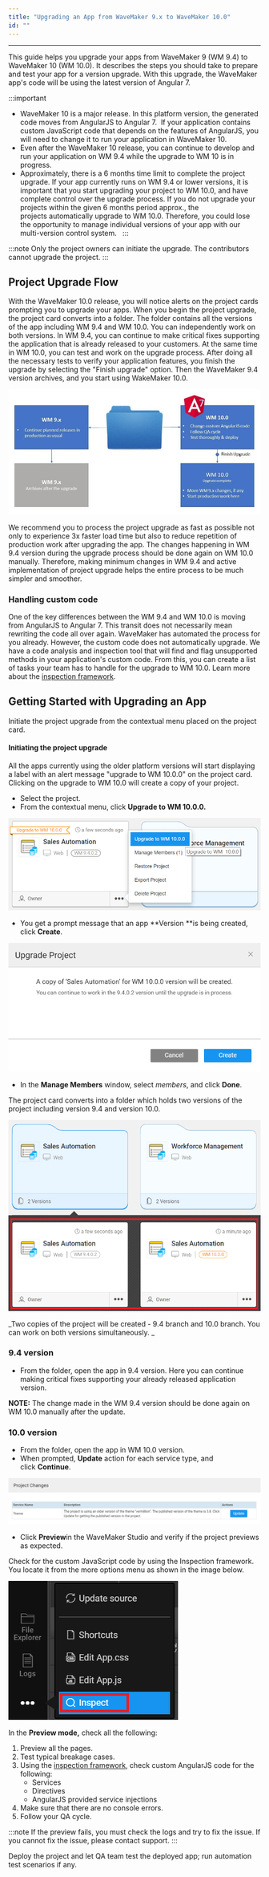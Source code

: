 ```yaml
---
title: "Upgrading an App from WaveMaker 9.x to WaveMaker 10.0"
id: ""
---
```

---

This guide helps you upgrade your apps from WaveMaker 9 (WM 9.4) to WaveMaker 10 (WM 10.0). It describes the steps you should take to prepare and test your app for a version upgrade. With this upgrade, the WaveMaker app's code will be using the latest version of Angular 7. 

:::important

- WaveMaker 10 is a major release. In this platform version, the generated code moves from AngularJS to Angular 7.  If your application contains custom JavaScript code that depends on the features of AngularJS, you will need to change it to run your application in WaveMaker 10.
- Even after the WaveMaker 10 release, you can continue to develop and run your application on WM 9.4 while the upgrade to WM 10 is in progress.
- Approximately, there is a 6 months time limit to complete the project upgrade. If your app currently runs on WM 9.4 or lower versions, it is important that you start upgrading your project to WM 10.0, and have complete control over the upgrade process. If you do not upgrade your projects within the given 6 months period approx., the projects automatically upgrade to WM 10.0. Therefore, you could lose the opportunity to manage individual versions of your app with our multi-version control system.  
:::

:::note
Only the project owners can initiate the upgrade. The contributors cannot upgrade the project.
:::

## Project Upgrade Flow

With the WaveMaker 10.0 release, you will notice alerts on the project cards prompting you to upgrade your apps. When you begin the project upgrade, the project card converts into a folder. The folder contains all the versions of the app including WM 9.4 and WM 10.0. You can independently work on both versions. In WM 9.4, you can continue to make critical fixes supporting the application that is already released to your customers. At the same time in WM 10.0, you can test and work on the upgrade process. After doing all the necessary tests to verify your application features, you finish the upgrade by selecting the "Finish upgrade" option. Then the WaveMaker 9.4 version archives, and you start using WakeMaker 10.0.

[![](/learn/assets/wm10-upgrade-process.jpg)](/learn/assets/wm10-upgrade-process.jpg)

We recommend you to process the project upgrade as fast as possible not only to experience 3x faster load time but also to reduce repetition of production work after upgrading the app. The changes happening in WM 9.4 version during the upgrade process should be done again on WM 10.0 manually. Therefore, making minimum changes in WM 9.4 and active implementation of project upgrade helps the entire process to be much simpler and smoother.

### Handling custom code

One of the key differences between the WM 9.4 and WM 10.0 is moving from AngularJS to Angular 7. This transit does not necessarily mean rewriting the code all over again. WaveMaker has automated the process for you already. However, the custom code does not automatically upgrade. We have a code analysis and inspection tool that will find and flag unsupported methods in your application's custom code. From this, you can create a list of tasks your team has to handle for the upgrade to WM 10.0. Learn more about the [inspection framework](/learn/app-development/dev-integration/inspection-framework/).

## Getting Started with Upgrading an App

Initiate the project upgrade from the contextual menu placed on the project card.

#### Initiating the project upgrade

All the apps currently using the older platform versions will start displaying a label with an alert message "upgrade to WM 10.0.0" on the project card. Clicking on the upgrade to WM 10.0 will create a copy of your project.

- Select the project. 
- From the contextual menu, click **Upgrade to WM 10.0.0.**

[![](/learn/assets/Start_Upgrading_WM_10_RAD.png)](/learn/assets/Start_Upgrading_WM_10_RAD.png)

- You get a prompt message that an app **Version **is being created, click **Create**.  

[![](/learn/assets/UpgradeProjectPrompt_WM_10.png)](/learn/assets/UpgradeProjectPrompt_WM_10.png)

- In the **Manage Members** window, select _members_, and click **Done**.

The project card converts into a folder which holds two versions of the project including version 9.4 and version 10.0. 

[![](/learn/assets/Two_Versions_created_WM_9_and_WM_10_0.png)](/learn/assets/Two_Versions_created_WM_9_and_WM_10_0.png)

_Two copies of the project will be created - 9.4 branch and 10.0 branch. You can work on both versions simultaneously. _

### 9.4 version

- From the folder, open the app in 9.4 version. Here you can continue making critical fixes supporting your already released application version.

**NOTE:** The change made in the WM 9.4 version should be done again on WM 10.0 manually after the update.

### 10.0 version

- From the folder, open the app in WM 10.0 version.
- When prompted, **Update** action for each service type, and click **Continue**.

[![](/learn/assets/UpdatesAction_before_Accessing_WM_10.png)](/learn/assets/UpdatesAction_before_Accessing_WM_10.png)

- Click **Preview**in the WaveMaker Studio and verify if the project previews as expected.

Check for the custom JavaScript code by using the Inspection framework. You locate it from the more options menu as shown in the image below.

[![](/learn/assets/inspectionframeworklowcode.png)](/learn/assets/inspectionframeworklowcode.png)

In the **Preview **mode**,** check all the following:

1. Preview all the pages.
2. Test typical breakage cases.
3. Using the [inspection framework](/learn/app-development/dev-integration/inspection-framework/), check custom AngularJS code for the following:
    - Services
    - Directives
    - AngularJS provided service injections
4. Make sure that there are no console errors.
5. Follow your QA cycle.

:::note
If the preview fails, you must check the logs and try to fix the issue. If you cannot fix the issue, please contact support.
:::

Deploy the project and let QA team test the deployed app; run automation test scenarios if any.

